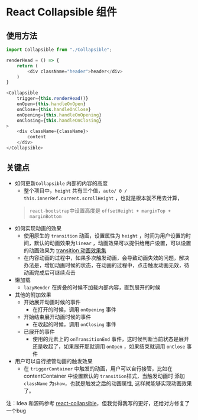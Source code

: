 # React Collapsible 组件

## 使用方法
```js
import Collapsible from "./Collapsible";

renderHead = () => {
    return (
        <div className="header">header</div>
    )
}

<Collapsible
    trigger={this.renderHead()}
    onOpen={this.handleOnOpen}
    onClose={this.handleOnClose}
    onOpening={this.handleOnOpening}
    onClosing={this.handleOnClosing}
>
    <div className={className}>
        content
    </div>
</Collapsible>
```

## 关键点
- 如何更新`Collapsible` 内部的内容的高度
  - 整个项目中，`height` 共有三个值，`auto/ 0 / this.innerRef.current.scrollHeight` ，也就是根本就不用去计算，
  > `react-bootstrap`中设置高度是 `offsetHeight + marginTop + marginBottom`
- 如何实现动画的效果
  - 使用原生的 `transition` 动画，设置属性为 `height` ，时间为用户设置的时间，默认的动画效果为`linear` ，动画效果可以提供给用户设置，可以设置的动画效果为 [transition 动画效果集](https://developer.mozilla.org/en-US/docs/Web/CSS/transition-timing-function)
  - 在内容动画的过程中，如果多次触发动画，会导致动画失效的问题，解决办法是，增加动画时候的状态，在动画的过程中，点击触发动画无效，待动画完成后可继续点击
- 懒加载
  - `lazyRender` 在折叠的时候不加载内部内容，直到展开的时候
- 其他的附加效果
  - 开始展开动画时候的事件
    - 在打开的时候，调用 `onOpening` 事件
  - 开始结束展开动画时候的事件
    - 在收起的时候，调用 `onClosing` 事件
  - 已展开的事件
    - 使用的元素上的 `onTransitionEnd` 事件，这时候判断当前状态是展开还是收起了，如果展开那就调用 `onOpen` ，如果结束就调用 `onClose` 事件
- 用户可以自行接管动画的触发效果
  - 在 `triggerContainer` 中触发的动画，用户可以自行接管，比如在 contentContainer 中设置默认的 `transition`样式，当触发动画时
  添加 `className` 为`show`，也就是触发之后的动画属性, 这样就能够实现动画效果了。

注：Idea 和源码参考 [react-collapsible](https://www.npmjs.com/package/react-collapsible)，但我觉得我写的更好，还给对方修复了一个bug
